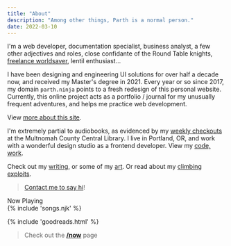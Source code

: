```yaml
---
title: "About"
description: "Among other things, Parth is a normal person."
date: 2022-03-10
---
```

I'm a web developer, documentation specialist, business analyst, a few other adjectives and roles, close confidante of the Round Table knights, <a href="/breathe" class="nolink">freelance worldsaver</a>, lentil enthusiast...

I have been designing and engineering UI solutions for over half a decade now, and received my Master's degree in 2021. Every year or so since 2017, my domain `parth.ninja` points to a fresh redesign of this personal website. Currently, this online project acts as a portfolio / journal for my unusually frequent adventures, and helps me practice web development.

View [more about this site](/colophon).

I'm extremely partial to audiobooks, as evidenced by my [weekly checkouts](https://www.goodreads.com/review/list/60162168-parth-shiralkar?shelf=audiobook) at the Multnomah County Central Library. I live in Portland, OR, and work with a wonderful design studio as a frontend developer. View my [code, work](/code).


Check out my [writing](/writing), or some of my [art](/art). Or read about my [climbing exploits](/climbing).

> <span class="bold600"><a href="/hello">Contact me to say hi</a></span>!


<div class="irevamp-h5 irevamp-mt-lg bold600">Now Playing</div>
{% include 'songs.njk' %}

{% include 'goodreads.html' %}

> Check out the **[/now](/now)** page